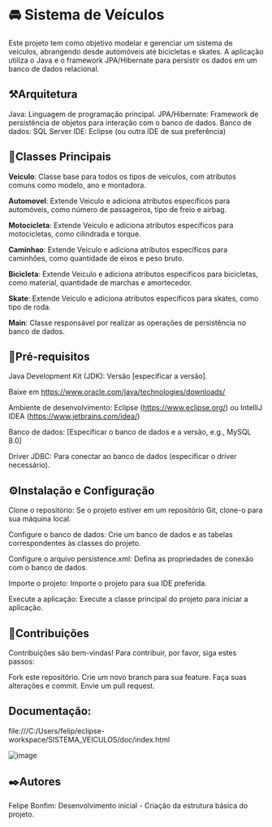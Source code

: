 # 🚘 Sistema de Veículos

Este projeto tem como objetivo modelar e gerenciar um sistema de veículos, abrangendo desde automóveis até bicicletas e skates. A aplicação utiliza o Java e o framework JPA/Hibernate para persistir os dados em um banco de dados relacional.

## ⚒️Arquitetura
Java: Linguagem de programação principal.
JPA/Hibernate: Framework de persistência de objetos para interação com o banco de dados.
Banco de dados: SQL Server 
IDE: Eclipse (ou outra IDE de sua preferência)

## 🤹Classes Principais

**Veiculo**: Classe base para todos os tipos de veículos, com atributos comuns como modelo, ano e montadora.

**Automovel**: Extende Veiculo e adiciona atributos específicos para automóveis, como número de passageiros, tipo de freio e airbag.

**Motocicleta**: Extende Veiculo e adiciona atributos específicos para motocicletas, como cilindrada e torque.

**Caminhao**: Extende Veiculo e adiciona atributos específicos para caminhões, como quantidade de eixos e peso bruto.

**Bicicleta**: Extende Veiculo e adiciona atributos específicos para bicicletas, como material, quantidade de marchas e amortecedor.

**Skate**: Extende Veiculo e adiciona atributos específicos para skates, como tipo de roda.

**Main**: Classe responsável por realizar as operações de persistência no banco de dados.


## 🔎Pré-requisitos

Java Development Kit (JDK): Versão [especificar a versão]. 

Baixe em https://www.oracle.com/java/technologies/downloads/

Ambiente de desenvolvimento: Eclipse (https://www.eclipse.org/) ou IntelliJ IDEA (https://www.jetbrains.com/idea/)

Banco de dados: [Especificar o banco de dados e a versão, e.g., MySQL 8.0]

Driver JDBC: Para conectar ao banco de dados (especificar o driver necessário).

## ⚙️Instalação e Configuração
Clone o repositório: Se o projeto estiver em um repositório Git, clone-o para sua máquina local.

Configure o banco de dados: Crie um banco de dados e as tabelas correspondentes às classes do projeto.

Configure o arquivo persistence.xml: Defina as propriedades de conexão com o banco de dados.

Importe o projeto: Importe o projeto para sua IDE preferida.

Execute a aplicação: Execute a classe principal do projeto para iniciar a aplicação.


## 🤝Contribuições
Contribuições são bem-vindas! Para contribuir, por favor, siga estes passos:

Fork este repositório.
Crie um novo branch para sua feature.
Faça suas alterações e commit.
Envie um pull request.

## Documentação:
file:///C:/Users/felip/eclipse-workspace/SISTEMA_VEICULOS/doc/index.html

![image](https://github.com/user-attachments/assets/eec8d531-5db3-4a06-8b13-7cbb5cb80ec0)

## ✒️Autores
Felipe Bonfim: Desenvolvimento inicial - Criação da estrutura básica do projeto.



